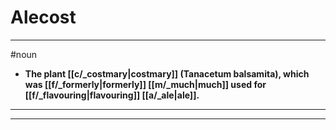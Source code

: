 # Alecost
---
#noun
- **The plant [[c/_costmary|costmary]] (Tanacetum balsamita), which was [[f/_formerly|formerly]] [[m/_much|much]] used for [[f/_flavouring|flavouring]] [[a/_ale|ale]].**
---
---
